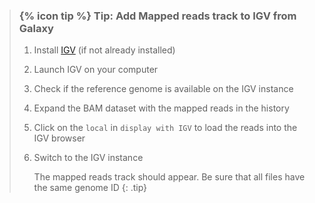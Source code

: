 
> ### {% icon tip %} Tip: Add Mapped reads track to IGV from Galaxy
> 1. Install [IGV](https://software.broadinstitute.org/software/igv/download) (if not already installed)
> 2. Launch IGV on your computer
> 3. Check if the reference genome is available on the IGV instance
> 4. Expand the BAM dataset with the mapped reads in the history
> 5. Click on the `local` in `display with IGV` to load the reads into the IGV browser
> 6. Switch to the IGV instance
> 
>    The mapped reads track should appear. Be sure that all files have the same genome ID
{: .tip}